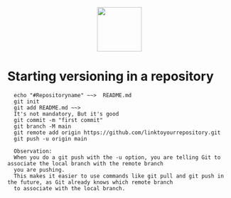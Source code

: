 <p align="center">
  <img src="https://cdn.jsdelivr.net/gh/devicons/devicon/icons/git/git-original.svg" width="100" height="100" />
</p>

# Starting versioning in a repository

````
  echo "#Repositoryname" ~~>  README.md
  git init
  git add README.md ~~> 
  It's not mandatory, But it's good
  git commit -m "first commit"
  git branch -M main 
  git remote add origin https://github.com/linktoyourrepository.git
  git push -u origin main

  Observation:
  When you do a git push with the -u option, you are telling Git to associate the local branch with the remote branch
  you are pushing.
  This makes it easier to use commands like git pull and git push in the future, as Git already knows which remote branch
  to associate with the local branch.
````

